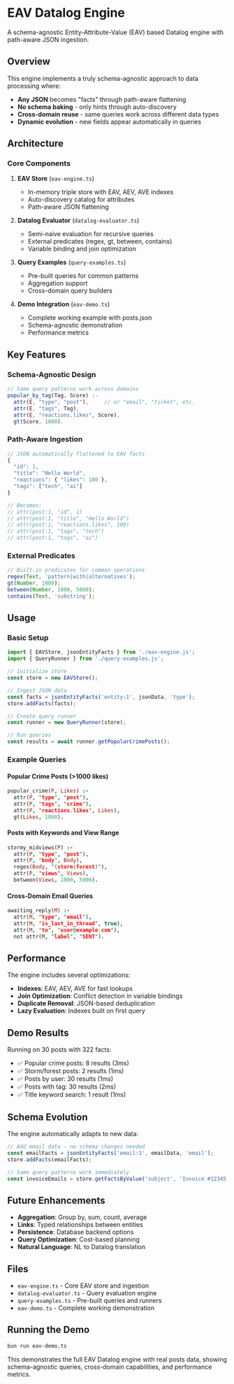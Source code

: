 # EAV Datalog Engine

A schema-agnostic Entity-Attribute-Value (EAV) based Datalog engine with path-aware JSON ingestion.

## Overview

This engine implements a truly schema-agnostic approach to data processing where:

- **Any JSON** becomes "facts" through path-aware flattening
- **No schema baking** - only hints through auto-discovery
- **Cross-domain reuse** - same queries work across different data types
- **Dynamic evolution** - new fields appear automatically in queries

## Architecture

### Core Components

1. **EAV Store** (`eav-engine.ts`)

   - In-memory triple store with EAV, AEV, AVE indexes
   - Auto-discovery catalog for attributes
   - Path-aware JSON flattening

2. **Datalog Evaluator** (`datalog-evaluator.ts`)

   - Semi-naive evaluation for recursive queries
   - External predicates (regex, gt, between, contains)
   - Variable binding and join optimization

3. **Query Examples** (`query-examples.ts`)

   - Pre-built queries for common patterns
   - Aggregation support
   - Cross-domain query builders

4. **Demo Integration** (`eav-demo.ts`)
   - Complete working example with posts.json
   - Schema-agnostic demonstration
   - Performance metrics

## Key Features

### Schema-Agnostic Design

```typescript
// Same query patterns work across domains
popular_by_tag(Tag, Score) :-
  attr(E, "type", "post"),     // or "email", "ticket", etc.
  attr(E, "tags", Tag),
  attr(E, "reactions.likes", Score),
  gt(Score, 1000).
```

### Path-Aware Ingestion

```typescript
// JSON automatically flattened to EAV facts
{
  "id": 1,
  "title": "Hello World",
  "reactions": { "likes": 100 },
  "tags": ["tech", "ai"]
}

// Becomes:
// attr(post:1, "id", 1)
// attr(post:1, "title", "Hello World")
// attr(post:1, "reactions.likes", 100)
// attr(post:1, "tags", "tech")
// attr(post:1, "tags", "ai")
```

### External Predicates

```typescript
// Built-in predicates for common operations
regex(Text, 'pattern|with|alternatives');
gt(Number, 1000);
between(Number, 1000, 5000);
contains(Text, 'substring');
```

## Usage

### Basic Setup

```typescript
import { EAVStore, jsonEntityFacts } from './eav-engine.js';
import { QueryRunner } from './query-examples.js';

// Initialize store
const store = new EAVStore();

// Ingest JSON data
const facts = jsonEntityFacts('entity:1', jsonData, 'type');
store.addFacts(facts);

// Create query runner
const runner = new QueryRunner(store);

// Run queries
const results = await runner.getPopularCrimePosts();
```

### Example Queries

#### Popular Crime Posts (>1000 likes)

```prolog
popular_crime(P, Likes) :-
  attr(P, "type", "post"),
  attr(P, "tags", "crime"),
  attr(P, "reactions.likes", Likes),
  gt(Likes, 1000).
```

#### Posts with Keywords and View Range

```prolog
stormy_midviews(P) :-
  attr(P, "type", "post"),
  attr(P, "body", Body),
  regex(Body, "(storm|forest)"),
  attr(P, "views", Views),
  between(Views, 1000, 5000).
```

#### Cross-Domain Email Queries

```prolog
awaiting_reply(M) :-
  attr(M, "type", "email"),
  attr(M, "is_last_in_thread", true),
  attr(M, "to", "user@example.com"),
  not attr(M, "label", "SENT").
```

## Performance

The engine includes several optimizations:

- **Indexes**: EAV, AEV, AVE for fast lookups
- **Join Optimization**: Conflict detection in variable bindings
- **Duplicate Removal**: JSON-based deduplication
- **Lazy Evaluation**: Indexes built on first query

## Demo Results

Running on 30 posts with 322 facts:

- ✅ Popular crime posts: 8 results (3ms)
- ✅ Storm/forest posts: 2 results (1ms)
- ✅ Posts by user: 30 results (1ms)
- ✅ Posts with tag: 30 results (2ms)
- ✅ Title keyword search: 1 result (1ms)

## Schema Evolution

The engine automatically adapts to new data:

```typescript
// Add email data - no schema changes needed
const emailFacts = jsonEntityFacts('email:1', emailData, 'email');
store.addFacts(emailFacts);

// Same query patterns work immediately
const invoiceEmails = store.getFactsByValue('subject', 'Invoice #12345');
```

## Future Enhancements

- **Aggregation**: Group by, sum, count, average
- **Links**: Typed relationships between entities
- **Persistence**: Database backend options
- **Query Optimization**: Cost-based planning
- **Natural Language**: NL to Datalog translation

## Files

- `eav-engine.ts` - Core EAV store and ingestion
- `datalog-evaluator.ts` - Query evaluation engine
- `query-examples.ts` - Pre-built queries and runners
- `eav-demo.ts` - Complete working demonstration

## Running the Demo

```bash
bun run eav-demo.ts
```

This demonstrates the full EAV Datalog engine with real posts data, showing schema-agnostic queries, cross-domain capabilities, and performance metrics.

